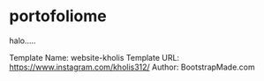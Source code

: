 # portofoliome
halo.....

Template Name: website-kholis
Template URL: https://www.instagram.com/kholis312/
Author: BootstrapMade.com
